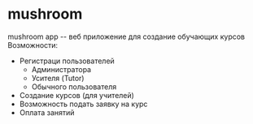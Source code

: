 mushroom
========

mushroom app -- веб приложение для создание обучающих курсов
Возможности:
* Регистраци пользователей
    * Администратора
    * Усителя (Tutor)
    * Обычного пользователя
* Создание курсов (для учителей)
* Возможность подать заявку на курс
* Оплата занятий
